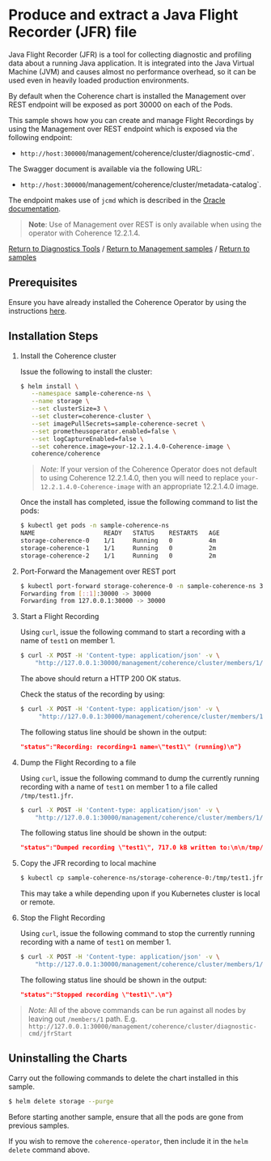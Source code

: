 # Produce and extract a Java Flight Recorder (JFR) file

Java Flight Recorder (JFR) is a tool for collecting diagnostic and profiling 
data about a running Java application. It is integrated into the Java Virtual Machine (JVM) 
and causes almost no performance overhead, so it can be used even in heavily loaded production environments.

By default when the Coherence chart is installed the Management over REST endpoint will be exposed
as port 30000 on each of the Pods. 

This sample shows how you can create and manage Flight Recordings by using the Management over REST endpoint
which is exposed via the following endpoint:

* `http://host:300000`/management/coherence/cluster/diagnostic-cmd`.

The Swagger document is available via the following URL:  

* `http://host:300000`/management/coherence/cluster/metadata-catalog`.

The endpoint makes use of `jcmd` which is described in the [Oracle documentation](https://docs.oracle.com/javacomponents/jmc-5-4/jfr-runtime-guide/comline.htm).

> **Note**: Use of Management over REST is only available when using the
> operator with Coherence 12.2.1.4.

[Return to Diagnostics Tools](../) / [Return to Management samples](../../) / [Return to samples](../../../README.md#list-of-samples)

## Prerequisites

Ensure you have already installed the Coherence Operator by using the instructions [here](../../../README.md#install-the-coherence-operator).

## Installation Steps

1. Install the Coherence cluster

   Issue the following to install the cluster:

   ```bash
   $ helm install \
      --namespace sample-coherence-ns \
      --name storage \
      --set clusterSize=3 \
      --set cluster=coherence-cluster \
      --set imagePullSecrets=sample-coherence-secret \
      --set prometheusoperator.enabled=false \
      --set logCaptureEnabled=false \
      --set coherence.image=your-12.2.1.4.0-Coherence-image \
      coherence/coherence
   ```
   
   > *Note:* If your version of the Coherence Operator does not default to using Coherence
   > 12.2.1.4.0, then you will need to replace `your-12.2.1.4.0-Coherence-image` with an
   > appropriate 12.2.1.4.0 image.
   
   Once the install has completed, issue the following command to list the pods:
   
   ```bash
   $ kubectl get pods -n sample-coherence-ns
   NAME                   READY   STATUS    RESTARTS   AGE
   storage-coherence-0    1/1     Running   0          4m
   storage-coherence-1    1/1     Running   0          2m   
   storage-coherence-2    1/1     Running   0          2m
   ```
   
1. Port-Forward the Management over REST port

   ```bash
   $ kubectl port-forward storage-coherence-0 -n sample-coherence-ns 30000:30000
   Forwarding from [::1]:30000 -> 30000
   Forwarding from 127.0.0.1:30000 -> 30000
   ```   
   
1. Start a Flight Recording

   Using `curl`, issue the following command to start a recording with a name of `test1` on member 1.
   
   ```bash
   $ curl -X POST -H 'Content-type: application/json' -v \
       "http://127.0.0.1:30000/management/coherence/cluster/members/1/diagnostic-cmd/jfrStart?options=name%3Dtest1"
   ```
   
   The above should return a HTTP 200 OK status.
   
   Check the status of the recording by using:
   
   ```bash
   $ curl -X POST -H 'Content-type: application/json' -v \
        "http://127.0.0.1:30000/management/coherence/cluster/members/1/diagnostic-cmd/jfrCheck?options=name%3Dtest1"
   ```
   
   The following status line should be shown in the output:
   
   ```json
   "status":"Recording: recording=1 name=\"test1\" (running)\n"}
   ```
   
1. Dump the Flight Recording to a file
       
   Using `curl`, issue the following command to dump the currently running recording with a 
   name of `test1` on member 1 to a file called `/tmp/test1.jfr`.
   
   ```bash
   $ curl -X POST -H 'Content-type: application/json' -v \
       "http://127.0.0.1:30000/management/coherence/cluster/members/1/diagnostic-cmd/jfrDump?options=name%3Dtest1,filename%3D/tmp/test1.jfr"
   ```
   
   The following status line should be shown in the output:
   
   ```json
   "status":"Dumped recording \"test1\", 717.0 kB written to:\n\n/tmp/test1.jfr\n"}
   ```
   
1. Copy the JFR recording to local machine

   ```bash
   $ kubectl cp sample-coherence-ns/storage-coherence-0:/tmp/test1.jfr test1.jfr
   ```  
   
   This may take a while depending upon if you Kubernetes cluster is local or remote.
  
1. Stop the Flight Recording

   Using `curl`, issue the following command to stop the currently running recording with a 
   name of `test1` on member 1.
   
   ```bash
   $ curl -X POST -H 'Content-type: application/json' -v \
       "http://127.0.0.1:30000/management/coherence/cluster/members/1/diagnostic-cmd/jfrStop?options=name%3Dtest1"
   ```
   
   The following status line should be shown in the output:
   
   ```json
   "status":"Stopped recording \"test1\".\n"}
   ```

> *Note:* All of the above commands can be run against all nodes by leaving out `/members/1` path. E.g.
> `http://127.0.0.1:30000/management/coherence/cluster/diagnostic-cmd/jfrStart` 

## Uninstalling the Charts

Carry out the following commands to delete the chart installed in this sample.

```bash
$ helm delete storage --purge
```

Before starting another sample, ensure that all the pods are gone from previous samples.

If you wish to remove the `coherence-operator`, then include it in the `helm delete` command above. 
  

    



   

